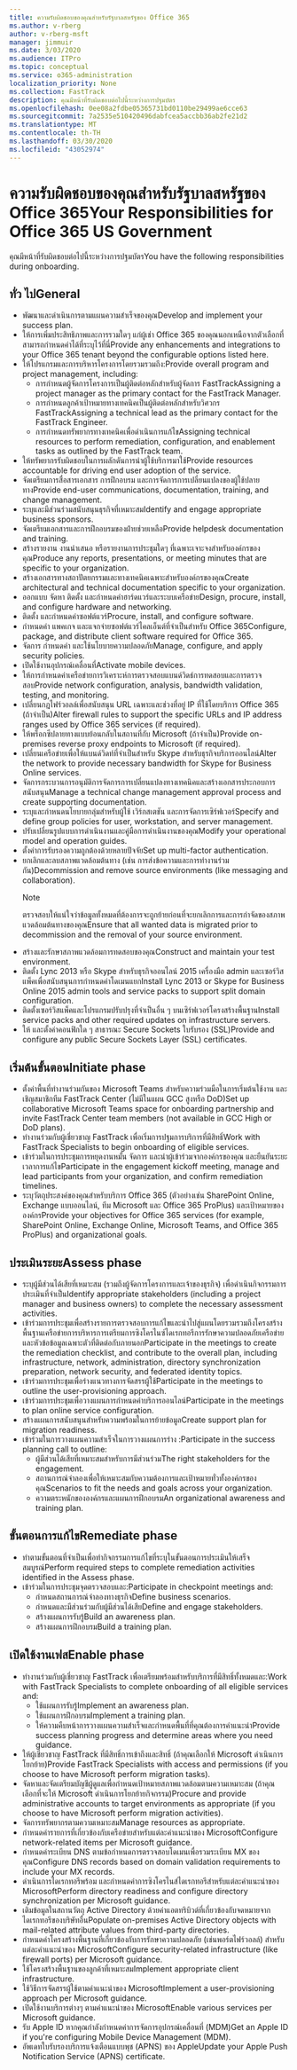 ```yaml
---
title: ความรับผิดชอบของคุณสําหรับรัฐบาลสหรัฐของ Office 365
ms.author: v-rberg
author: v-rberg-msft
manager: jimmuir
ms.date: 3/03/2020
ms.audience: ITPro
ms.topic: conceptual
ms.service: o365-administration
localization_priority: None
ms.collection: FastTrack
description: คุณมีหน้าที่รับผิดชอบต่อไปนี้ระหว่างการปฐมบัตร
ms.openlocfilehash: 0ee08a2fdbe05365731bd0110be29499ae6cce63
ms.sourcegitcommit: 7a2535e510420496dabfcea5accbb36ab2fe21d2
ms.translationtype: MT
ms.contentlocale: th-TH
ms.lasthandoff: 03/30/2020
ms.locfileid: "43052974"
---
```

# <a name="your-responsibilities-for-office-365-us-government"></a><span data-ttu-id="0c7e2-103">ความรับผิดชอบของคุณสําหรับรัฐบาลสหรัฐของ Office 365</span><span class="sxs-lookup"><span data-stu-id="0c7e2-103">Your Responsibilities for Office 365 US Government</span></span>

<span data-ttu-id="0c7e2-104">คุณมีหน้าที่รับผิดชอบต่อไปนี้ระหว่างการปฐมบัตร</span><span class="sxs-lookup"><span data-stu-id="0c7e2-104">You have the following responsibilities during onboarding.</span></span>
  
## <a name="general"></a><span data-ttu-id="0c7e2-105">ทั่ว ไป</span><span class="sxs-lookup"><span data-stu-id="0c7e2-105">General</span></span>

- <span data-ttu-id="0c7e2-106">พัฒนาและดําเนินการตามแผนความสําเร็จของคุณ</span><span class="sxs-lookup"><span data-stu-id="0c7e2-106">Develop and implement your success plan.</span></span>   
- <span data-ttu-id="0c7e2-107">ให้การเพิ่มประสิทธิภาพและการรวมใดๆ แก่ผู้เช่า Office 365 ของคุณนอกเหนือจากตัวเลือกที่สามารถกําหนดค่าได้ที่ระบุไว้ที่นี่</span><span class="sxs-lookup"><span data-stu-id="0c7e2-107">Provide any enhancements and integrations to your Office 365 tenant beyond the configurable options listed here.</span></span>    
- <span data-ttu-id="0c7e2-108">ให้โปรแกรมและการบริหารโครงการโดยรวมรวมถึง:</span><span class="sxs-lookup"><span data-stu-id="0c7e2-108">Provide overall program and project management, including:</span></span>     
  - <span data-ttu-id="0c7e2-109">การกําหนดผู้จัดการโครงการเป็นผู้ติดต่อหลักสําหรับผู้จัดการ FastTrack</span><span class="sxs-lookup"><span data-stu-id="0c7e2-109">Assigning a project manager as the primary contact for the FastTrack Manager.</span></span>   
  - <span data-ttu-id="0c7e2-110">การกําหนดลูกค้าเป้าหมายทางเทคนิคเป็นผู้ติดต่อหลักสําหรับวิศวกร FastTrack</span><span class="sxs-lookup"><span data-stu-id="0c7e2-110">Assigning a technical lead as the primary contact for the FastTrack Engineer.</span></span>  
  - <span data-ttu-id="0c7e2-111">การกําหนดทรัพยากรทางเทคนิคเพื่อดําเนินการแก้ไข</span><span class="sxs-lookup"><span data-stu-id="0c7e2-111">Assigning technical resources to perform remediation, configuration, and enablement tasks as outlined by the FastTrack team.</span></span>   
- <span data-ttu-id="0c7e2-112">ให้ทรัพยากรรับผิดชอบในการผลักดันการนําผู้ใช้บริการมาใช้</span><span class="sxs-lookup"><span data-stu-id="0c7e2-112">Provide resources accountable for driving end user adoption of the service.</span></span>    
- <span data-ttu-id="0c7e2-113">จัดเตรียมการสื่อสารเอกสาร การฝึกอบรม และการจัดการการเปลี่ยนแปลงของผู้ใช้ปลายทาง</span><span class="sxs-lookup"><span data-stu-id="0c7e2-113">Provide end-user communications, documentation, training, and change management.</span></span>    
- <span data-ttu-id="0c7e2-114">ระบุและมีส่วนร่วมสนับสนุนธุรกิจที่เหมาะสม</span><span class="sxs-lookup"><span data-stu-id="0c7e2-114">Identify and engage appropriate business sponsors.</span></span>     
- <span data-ttu-id="0c7e2-115">จัดเตรียมเอกสารและการฝึกอบรมของฝ่ายช่วยเหลือ</span><span class="sxs-lookup"><span data-stu-id="0c7e2-115">Provide helpdesk documentation and training.</span></span>     
- <span data-ttu-id="0c7e2-116">สร้างรายงาน งานนําเสนอ หรือรายงานการประชุมใดๆ ที่เฉพาะเจาะจงสําหรับองค์กรของคุณ</span><span class="sxs-lookup"><span data-stu-id="0c7e2-116">Produce any reports, presentations, or meeting minutes that are specific to your organization.</span></span>     
- <span data-ttu-id="0c7e2-117">สร้างเอกสารทางสถาปัตยกรรมและทางเทคนิคเฉพาะสําหรับองค์กรของคุณ</span><span class="sxs-lookup"><span data-stu-id="0c7e2-117">Create architectural and technical documentation specific to your organization.</span></span>     
- <span data-ttu-id="0c7e2-118">ออกแบบ จัดหา ติดตั้ง และกําหนดค่าฮาร์ดแวร์และระบบเครือข่าย</span><span class="sxs-lookup"><span data-stu-id="0c7e2-118">Design, procure, install, and configure hardware and networking.</span></span>    
- <span data-ttu-id="0c7e2-119">ติดตั้ง และกําหนดค่าซอฟต์แวร์</span><span class="sxs-lookup"><span data-stu-id="0c7e2-119">Procure, install, and configure software.</span></span>     
- <span data-ttu-id="0c7e2-120">กําหนดค่า แพคเกจ และแจกจ่ายซอฟต์แวร์ไคลเอ็นต์ที่จําเป็นสําหรับ Office 365</span><span class="sxs-lookup"><span data-stu-id="0c7e2-120">Configure, package, and distribute client software required for Office 365.</span></span>    
- <span data-ttu-id="0c7e2-121">จัดการ กําหนดค่า และใช้นโยบายความปลอดภัย</span><span class="sxs-lookup"><span data-stu-id="0c7e2-121">Manage, configure, and apply security policies.</span></span>    
- <span data-ttu-id="0c7e2-122">เปิดใช้งานอุปกรณ์เคลื่อนที่</span><span class="sxs-lookup"><span data-stu-id="0c7e2-122">Activate mobile devices.</span></span>    
- <span data-ttu-id="0c7e2-123">ให้การกําหนดค่าเครือข่ายการวิเคราะห์การตรวจสอบแบนด์วิดธ์การทดสอบและการตรวจสอบ</span><span class="sxs-lookup"><span data-stu-id="0c7e2-123">Provide network configuration, analysis, bandwidth validation, testing, and monitoring.</span></span> 
- <span data-ttu-id="0c7e2-124">เปลี่ยนกฎไฟร์วอลล์เพื่อสนับสนุน URL เฉพาะและช่วงที่อยู่ IP ที่ใช้โดยบริการ Office 365 (ถ้าจําเป็น)</span><span class="sxs-lookup"><span data-stu-id="0c7e2-124">Alter firewall rules to support the specific URLs and IP address ranges used by Office 365 services (if required).</span></span>
- <span data-ttu-id="0c7e2-125">ให้พร็อกซีปลายทางแบบย้อนกลับในสถานที่กับ Microsoft (ถ้าจําเป็น)</span><span class="sxs-lookup"><span data-stu-id="0c7e2-125">Provide on-premises reverse proxy endpoints to Microsoft (if required).</span></span>     
- <span data-ttu-id="0c7e2-126">เปลี่ยนเครือข่ายเพื่อให้แบนด์วิดท์ที่จําเป็นสําหรับ Skype สําหรับธุรกิจบริการออนไลน์</span><span class="sxs-lookup"><span data-stu-id="0c7e2-126">Alter the network to provide necessary bandwidth for Skype for Business Online services.</span></span>   
- <span data-ttu-id="0c7e2-127">จัดการกระบวนการอนุมัติการจัดการการเปลี่ยนแปลงทางเทคนิคและสร้างเอกสารประกอบการสนับสนุน</span><span class="sxs-lookup"><span data-stu-id="0c7e2-127">Manage a technical change management approval process and create supporting documentation.</span></span>    
- <span data-ttu-id="0c7e2-128">ระบุและกําหนดนโยบายกลุ่มสําหรับผู้ใช้ เวิร์กสเตชัน และการจัดการเซิร์ฟเวอร์</span><span class="sxs-lookup"><span data-stu-id="0c7e2-128">Specify and define group policies for user, workstation, and server management.</span></span>    
- <span data-ttu-id="0c7e2-129">ปรับเปลี่ยนรูปแบบการดําเนินงานและคู่มือการดําเนินงานของคุณ</span><span class="sxs-lookup"><span data-stu-id="0c7e2-129">Modify your operational model and operation guides.</span></span>   
- <span data-ttu-id="0c7e2-130">ตั้งค่าการรับรองความถูกต้องด้วยหลายปัจจัย</span><span class="sxs-lookup"><span data-stu-id="0c7e2-130">Set up multi-factor authentication.</span></span>   
- <span data-ttu-id="0c7e2-131">ยกเลิกและลบสภาพแวดล้อมต้นทาง (เช่น การส่งข้อความและการทํางานร่วมกัน)</span><span class="sxs-lookup"><span data-stu-id="0c7e2-131">Decommission and remove source environments (like messaging and collaboration).</span></span> 
    > [!NOTE]
    > <span data-ttu-id="0c7e2-132">ตรวจสอบให้แน่ใจว่าข้อมูลทั้งหมดที่ต้องการจะถูกย้ายก่อนที่จะยกเลิกการและการกําจัดของสภาพแวดล้อมต้นทางของคุณ</span><span class="sxs-lookup"><span data-stu-id="0c7e2-132">Ensure that all wanted data is migrated prior to decommission and the removal of your source environment.</span></span>   
- <span data-ttu-id="0c7e2-133">สร้างและรักษาสภาพแวดล้อมการทดสอบของคุณ</span><span class="sxs-lookup"><span data-stu-id="0c7e2-133">Construct and maintain your test environment.</span></span>  
- <span data-ttu-id="0c7e2-134">ติดตั้ง Lync 2013 หรือ Skype สําหรับธุรกิจออนไลน์ 2015 เครื่องมือ admin และเซอร์วิสแพ็คเพื่อสนับสนุนการกําหนดค่าโดเมนแยก</span><span class="sxs-lookup"><span data-stu-id="0c7e2-134">Install Lync 2013 or Skype for Business Online 2015 admin tools and service packs to support split domain configuration.</span></span>    
- <span data-ttu-id="0c7e2-135">ติดตั้งเซอร์วิสแพ็คและโปรแกรมปรับปรุงที่จําเป็นอื่น ๆ บนเซิร์ฟเวอร์โครงสร้างพื้นฐาน</span><span class="sxs-lookup"><span data-stu-id="0c7e2-135">Install service packs and other required updates on infrastructure servers.</span></span>     
- <span data-ttu-id="0c7e2-136">ให้ และตั้งค่าคอนฟิกใด ๆ สาธารณะ Secure Sockets ใบรับรอง (SSL)</span><span class="sxs-lookup"><span data-stu-id="0c7e2-136">Provide and configure any public Secure Sockets Layer (SSL) certificates.</span></span> 
    
## <a name="initiate-phase"></a><span data-ttu-id="0c7e2-137">เริ่มต้นขั้นตอน</span><span class="sxs-lookup"><span data-stu-id="0c7e2-137">Initiate phase</span></span>

- <span data-ttu-id="0c7e2-138">ตั้งค่าพื้นที่ทํางานร่วมกันของ Microsoft Teams สําหรับความร่วมมือในการเริ่มต้นใช้งาน และเชิญสมาชิกทีม FastTrack Center (ไม่มีในแผน GCC สูงหรือ DoD)</span><span class="sxs-lookup"><span data-stu-id="0c7e2-138">Set up collaborative Microsoft Teams space for onboarding partnership and invite FastTrack Center team members (not available in GCC High or DoD plans).</span></span>   
- <span data-ttu-id="0c7e2-139">ทํางานร่วมกับผู้เชี่ยวชาญ FastTrack เพื่อเริ่มการปฐมการบริการที่มีสิทธิ์</span><span class="sxs-lookup"><span data-stu-id="0c7e2-139">Work with FastTrack Specialists to begin onboarding of eligible services.</span></span>    
- <span data-ttu-id="0c7e2-140">เข้าร่วมในการประชุมการหยุดงานหมั้น จัดการ และนําผู้เข้าร่วมจากองค์กรของคุณ และยืนยันระยะเวลาการแก้ไข</span><span class="sxs-lookup"><span data-stu-id="0c7e2-140">Participate in the engagement kickoff meeting, manage and lead participants from your organization, and confirm remediation timelines.</span></span>    
- <span data-ttu-id="0c7e2-141">ระบุวัตถุประสงค์ของคุณสําหรับบริการ Office 365 (ตัวอย่างเช่น SharePoint Online, Exchange แบบออนไลน์, ทีม Microsoft และ Office 365 ProPlus) และเป้าหมายขององค์กร</span><span class="sxs-lookup"><span data-stu-id="0c7e2-141">Provide your objectives for Office 365 services (for example, SharePoint Online, Exchange Online, Microsoft Teams, and Office 365 ProPlus) and organizational goals.</span></span>
    
## <a name="assess-phase"></a><span data-ttu-id="0c7e2-142">ประเมินระยะ</span><span class="sxs-lookup"><span data-stu-id="0c7e2-142">Assess phase</span></span>

- <span data-ttu-id="0c7e2-143">ระบุผู้มีส่วนได้เสียที่เหมาะสม (รวมถึงผู้จัดการโครงการและเจ้าของธุรกิจ) เพื่อดําเนินกิจกรรมการประเมินที่จําเป็น</span><span class="sxs-lookup"><span data-stu-id="0c7e2-143">Identify appropriate stakeholders (including a project manager and business owners) to complete the necessary assessment activities.</span></span>    
- <span data-ttu-id="0c7e2-144">เข้าร่วมการประชุมเพื่อสร้างรายการตรวจสอบการแก้ไขและนําไปสู่แผนโดยรวมรวมถึงโครงสร้างพื้นฐานเครือข่ายการบริหารการเตรียมการซิงโครไนซ์ไดเรกทอรีการรักษาความปลอดภัยเครือข่ายและหัวข้อข้อมูลเฉพาะตัวที่ติดต่อกับภายนอก</span><span class="sxs-lookup"><span data-stu-id="0c7e2-144">Participate in the meetings to create the remediation checklist, and contribute to the overall plan, including infrastructure, network, administration, directory synchronization preparation, network security, and federated identity topics.</span></span> 
- <span data-ttu-id="0c7e2-145">เข้าร่วมการประชุมเพื่อร่างแนวทางการจัดสรรผู้ใช้</span><span class="sxs-lookup"><span data-stu-id="0c7e2-145">Participate in the meetings to outline the user-provisioning approach.</span></span>     
- <span data-ttu-id="0c7e2-146">เข้าร่วมการประชุมเพื่อวางแผนการกําหนดค่าบริการออนไลน์</span><span class="sxs-lookup"><span data-stu-id="0c7e2-146">Participate in the meetings to plan online service configuration.</span></span>    
- <span data-ttu-id="0c7e2-147">สร้างแผนการสนับสนุนสําหรับความพร้อมในการย้ายข้อมูล</span><span class="sxs-lookup"><span data-stu-id="0c7e2-147">Create support plan for migration readiness.</span></span>    
- <span data-ttu-id="0c7e2-148">เข้าร่วมในการวางแผนความสําเร็จในการวางแผนการร่าง :</span><span class="sxs-lookup"><span data-stu-id="0c7e2-148">Participate in the success planning call to outline:</span></span>   
  - <span data-ttu-id="0c7e2-149">ผู้มีส่วนได้เสียที่เหมาะสมสําหรับการมีส่วนร่วม</span><span class="sxs-lookup"><span data-stu-id="0c7e2-149">The right stakeholders for the engagement.</span></span>   
  - <span data-ttu-id="0c7e2-150">สถานการณ์จําลองเพื่อให้เหมาะสมกับความต้องการและเป้าหมายทั่วทั้งองค์กรของคุณ</span><span class="sxs-lookup"><span data-stu-id="0c7e2-150">Scenarios to fit the needs and goals across your organization.</span></span>   
  - <span data-ttu-id="0c7e2-151">ความตระหนักขององค์กรและแผนการฝึกอบรม</span><span class="sxs-lookup"><span data-stu-id="0c7e2-151">An organizational awareness and training plan.</span></span>
    
## <a name="remediate-phase"></a><span data-ttu-id="0c7e2-152">ขั้นตอนการแก้ไข</span><span class="sxs-lookup"><span data-stu-id="0c7e2-152">Remediate phase</span></span>

- <span data-ttu-id="0c7e2-153">ทําตามขั้นตอนที่จําเป็นเพื่อทํากิจกรรมการแก้ไขที่ระบุในขั้นตอนการประเมินให้เสร็จสมบูรณ์</span><span class="sxs-lookup"><span data-stu-id="0c7e2-153">Perform required steps to complete remediation activities identified in the Assess phase.</span></span>  
- <span data-ttu-id="0c7e2-154">เข้าร่วมในการประชุมจุดตรวจสอบและ:</span><span class="sxs-lookup"><span data-stu-id="0c7e2-154">Participate in checkpoint meetings and:</span></span>   
  - <span data-ttu-id="0c7e2-155">กําหนดสถานการณ์จําลองทางธุรกิจ</span><span class="sxs-lookup"><span data-stu-id="0c7e2-155">Define business scenarios.</span></span>  
  - <span data-ttu-id="0c7e2-156">กําหนดและมีส่วนร่วมกับผู้มีส่วนได้เสีย</span><span class="sxs-lookup"><span data-stu-id="0c7e2-156">Define and engage stakeholders.</span></span>  
  - <span data-ttu-id="0c7e2-157">สร้างแผนการรับรู้</span><span class="sxs-lookup"><span data-stu-id="0c7e2-157">Build an awareness plan.</span></span> 
  - <span data-ttu-id="0c7e2-158">สร้างแผนการฝึกอบรม</span><span class="sxs-lookup"><span data-stu-id="0c7e2-158">Build a training plan.</span></span>
    
## <a name="enable-phase"></a><span data-ttu-id="0c7e2-159">เปิดใช้งานเฟส</span><span class="sxs-lookup"><span data-stu-id="0c7e2-159">Enable phase</span></span>

- <span data-ttu-id="0c7e2-160">ทํางานร่วมกับผู้เชี่ยวชาญ FastTrack เพื่อเตรียมพร้อมสําหรับบริการที่มีสิทธิ์ทั้งหมดและ:</span><span class="sxs-lookup"><span data-stu-id="0c7e2-160">Work with FastTrack Specialists to complete onboarding of all eligible services and:</span></span>  
  - <span data-ttu-id="0c7e2-161">ใช้แผนการรับรู้</span><span class="sxs-lookup"><span data-stu-id="0c7e2-161">Implement an awareness plan.</span></span>   
  - <span data-ttu-id="0c7e2-162">ใช้แผนการฝึกอบรม</span><span class="sxs-lookup"><span data-stu-id="0c7e2-162">Implement a training plan.</span></span>   
  - <span data-ttu-id="0c7e2-163">ให้ความคืบหน้าการวางแผนความสําเร็จและกําหนดพื้นที่ที่คุณต้องการคําแนะนํา</span><span class="sxs-lookup"><span data-stu-id="0c7e2-163">Provide success planning progress and determine areas where you need guidance.</span></span>  
- <span data-ttu-id="0c7e2-164">ให้ผู้เชี่ยวชาญ FastTrack ที่มีสิทธิ์การเข้าถึงและสิทธิ์ (ถ้าคุณเลือกให้ Microsoft ดําเนินการโยกย้าย)</span><span class="sxs-lookup"><span data-stu-id="0c7e2-164">Provide FastTrack Specialists with access and permissions (if you choose to have Microsoft perform migration tasks).</span></span>   
- <span data-ttu-id="0c7e2-165">จัดหาและจัดเตรียมบัญชีผู้ดูแลเพื่อกําหนดเป้าหมายสภาพแวดล้อมตามความเหมาะสม (ถ้าคุณเลือกที่จะให้ Microsoft ดําเนินการโยกย้ายกิจกรรม)</span><span class="sxs-lookup"><span data-stu-id="0c7e2-165">Procure and provide administrative accounts to target environments as appropriate (if you choose to have Microsoft perform migration activities).</span></span>    
- <span data-ttu-id="0c7e2-166">จัดการทรัพยากรตามความเหมาะสม</span><span class="sxs-lookup"><span data-stu-id="0c7e2-166">Manage resources as appropriate.</span></span>     
- <span data-ttu-id="0c7e2-167">กําหนดค่ารายการที่เกี่ยวข้องกับเครือข่ายสําหรับแต่ละคําแนะนําของ Microsoft</span><span class="sxs-lookup"><span data-stu-id="0c7e2-167">Configure network-related items per Microsoft guidance.</span></span>    
- <span data-ttu-id="0c7e2-168">กําหนดค่าระเบียน DNS ตามข้อกําหนดการตรวจสอบโดเมนเพื่อรวมระเบียน MX ของคุณ</span><span class="sxs-lookup"><span data-stu-id="0c7e2-168">Configure DNS records based on domain validation requirements to include your MX records.</span></span>    
- <span data-ttu-id="0c7e2-169">ดําเนินการไดเรกทอรีพร้อม และกําหนดค่าการซิงโครไนส์ไดเรกทอรีสําหรับแต่ละคําแนะนําของ Microsoft</span><span class="sxs-lookup"><span data-stu-id="0c7e2-169">Perform directory readiness and configure directory synchronization per Microsoft guidance.</span></span>   
- <span data-ttu-id="0c7e2-170">เติมข้อมูลในสถานวัตถุ Active Directory ด้วยค่าแอตทริบิวต์ที่เกี่ยวข้องกับจดหมายจากไดเรกทอรีของบริษัทอื่น</span><span class="sxs-lookup"><span data-stu-id="0c7e2-170">Populate on-premises Active Directory objects with mail-related attribute values from third-party directories.</span></span>    
- <span data-ttu-id="0c7e2-171">กําหนดค่าโครงสร้างพื้นฐานที่เกี่ยวข้องกับการรักษาความปลอดภัย (เช่นพอร์ตไฟร์วอลล์) สําหรับแต่ละคําแนะนําของ Microsoft</span><span class="sxs-lookup"><span data-stu-id="0c7e2-171">Configure security-related infrastructure (like firewall ports) per Microsoft guidance.</span></span>    
- <span data-ttu-id="0c7e2-172">ใช้โครงสร้างพื้นฐานของลูกค้าที่เหมาะสม</span><span class="sxs-lookup"><span data-stu-id="0c7e2-172">Implement appropriate client infrastructure.</span></span>   
- <span data-ttu-id="0c7e2-173">ใช้วิธีการจัดสรรผู้ใช้ตามคําแนะนําของ Microsoft</span><span class="sxs-lookup"><span data-stu-id="0c7e2-173">Implement a user-provisioning approach per Microsoft guidance.</span></span>    
- <span data-ttu-id="0c7e2-174">เปิดใช้งานบริการต่างๆ ตามคําแนะนําของ Microsoft</span><span class="sxs-lookup"><span data-stu-id="0c7e2-174">Enable various services per Microsoft guidance.</span></span>    
- <span data-ttu-id="0c7e2-175">รับ Apple ID หากคุณกําลังกําหนดค่าการจัดการอุปกรณ์เคลื่อนที่ (MDM)</span><span class="sxs-lookup"><span data-stu-id="0c7e2-175">Get an Apple ID if you're configuring Mobile Device Management (MDM).</span></span>   
- <span data-ttu-id="0c7e2-176">อัพเดทใบรับรองบริการแจ้งเตือนแบบพุช (APNS) ของ Apple</span><span class="sxs-lookup"><span data-stu-id="0c7e2-176">Update your Apple Push Notification Service (APNS) certificate.</span></span>
  
